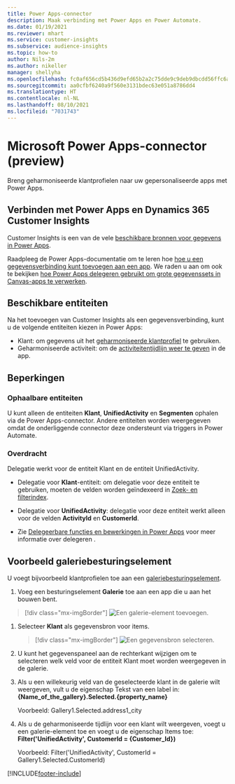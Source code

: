 ```yaml
---
title: Power Apps-connector
description: Maak verbinding met Power Apps en Power Automate.
ms.date: 01/19/2021
ms.reviewer: mhart
ms.service: customer-insights
ms.subservice: audience-insights
ms.topic: how-to
author: Nils-2m
ms.author: nikeller
manager: shellyha
ms.openlocfilehash: fc0af656cd5b436d9efd65b2a2c75dde9c9deb9dbcdd56ffc6a960f5878a631f
ms.sourcegitcommit: aa0cfbf6240a9f560e3131bdec63e051a8786dd4
ms.translationtype: HT
ms.contentlocale: nl-NL
ms.lasthandoff: 08/10/2021
ms.locfileid: "7031743"
---
```

# <a name="microsoft-power-apps-connector-preview"></a>Microsoft Power Apps-connector (preview)

Breng geharmoniseerde klantprofielen naar uw gepersonaliseerde apps met Power Apps.

## <a name="connect-power-apps-and-dynamics-365-customer-insights"></a>Verbinden met Power Apps en Dynamics 365 Customer Insights

Customer Insights is een van de vele [beschikbare bronnen voor gegevens in Power Apps](/powerapps/maker/canvas-apps/working-with-data-sources).

Raadpleeg de Power Apps-documentatie om te leren hoe [hoe u een gegevensverbinding kunt toevoegen aan een app](/powerapps/maker/canvas-apps/add-data-connection). We raden u aan om ook te bekijken [hoe Power Apps delegeren gebruikt om grote gegevenssets in Canvas-apps te verwerken](/powerapps/maker/canvas-apps/delegation-overview).

## <a name="available-entities"></a>Beschikbare entiteiten

Na het toevoegen van Customer Insights als een gegevensverbinding, kunt u de volgende entiteiten kiezen in Power Apps:

- Klant: om gegevens uit het [geharmoniseerde klantprofiel](customer-profiles.md) te gebruiken.
- Geharmoniseerde activiteit: om de [activiteitentijdlijn weer te geven](activities.md) in de app.

## <a name="limitations"></a>Beperkingen

### <a name="retrievable-entities"></a>Ophaalbare entiteiten

U kunt alleen de entiteiten **Klant**, **UnifiedActivity** en **Segmenten** ophalen via de Power Apps-connector. Andere entiteiten worden weergegeven omdat de onderliggende connector deze ondersteunt via triggers in Power Automate.  

### <a name="delegation"></a>Overdracht

Delegatie werkt voor de entiteit Klant en de entiteit UnifiedActivity. 

- Delegatie voor **Klant**-entiteit: om delegatie voor deze entiteit te gebruiken, moeten de velden worden geïndexeerd in [Zoek- en filterindex](search-filter-index.md).  

- Delegatie voor **UnifiedActivity**: delegatie voor deze entiteit werkt alleen voor de velden **ActivityId** en **CustomerId**.  

- Zie [Delegeerbare functies en bewerkingen in Power Apps](/connectors/commondataservice/#power-apps-delegable-functions-and-operations-for-the-cds-for-apps) voor meer informatie over delegeren . 

## <a name="example-gallery-control"></a>Voorbeeld galeriebesturingselement

U voegt bijvoorbeeld klantprofielen toe aan een [galeriebesturingselement](/powerapps/maker/canvas-apps/add-gallery).

1. Voeg een besturingselement **Galerie** toe aan een app die u aan het bouwen bent.

> [!div class="mx-imgBorder"]
> ![Een galerie-element toevoegen.](media/connector-powerapps9.png "Een galerie-element toevoegen")

1. Selecteer **Klant** als gegevensbron voor items.

    > [!div class="mx-imgBorder"]
    > ![Een gegevensbron selecteren.](media/choose-datasource-powerapps.png "Een gegevensbron selecteren")

1. U kunt het gegevenspaneel aan de rechterkant wijzigen om te selecteren welk veld voor de entiteit Klant moet worden weergegeven in de galerie.

1. Als u een willekeurig veld van de geselecteerde klant in de galerie wilt weergeven, vult u de eigenschap Tekst van een label in: **{Name_of_the_gallery}.Selected.{property_name}**

    Voorbeeld: Gallery1.Selected.address1_city

1. Als u de geharmoniseerde tijdlijn voor een klant wilt weergeven, voegt u een galerie-element toe en voegt u de eigenschap Items toe: **Filter('UnifiedActivity', CustomerId = {Customer_Id})**

    Voorbeeld: Filter('UnifiedActivity', CustomerId = Gallery1.Selected.CustomerId)


[!INCLUDE[footer-include](../includes/footer-banner.md)]